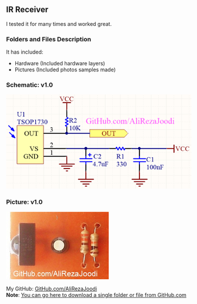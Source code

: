 ## IR Receiver
I tested it for many times and worked great.

### Folders and Files Description
It has included:
- Hardware (Included hardware layers)
- Pictures (Included photos samples made)

### Schematic: v1.0
![](Hardware/v1.0.png)

### Picture: v1.0
![](Pictures/v1.0.jpg)

My GitHub: [GitHub.com/AliRezaJoodi](https://github.com/AliRezaJoodi)  
**Note**: [You can go here to download a single folder or file from GitHub.com](https://minhaskamal.github.io/DownGit/#/home)
